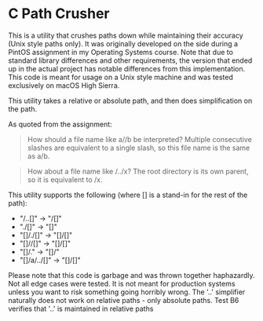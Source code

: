 # C Path Crusher

This is a utility that crushes paths down while maintaining their accuracy (Unix style paths only). It was originally developed on the side during a PintOS assignment in my Operating Systems course. Note that due to standard library differences and other requirements, the version that ended up in the actual project has notable differences from this implementation. This code is meant for usage on a Unix style machine and was tested exclusively on macOS High Sierra.

This utility takes a relative or absolute path, and then does simplification on the path.

As quoted from the assignment:

> How should a file name like a//b be interpreted?
Multiple consecutive slashes are equivalent to a single slash, so this file name is the same as a/b.

> How about a file name like /../x?
The root directory is its own parent, so it is equivalent to /x.

This utility supports the following (where [] is a stand-in for the rest of the path):
* "/..[]" -> "/[]"
* "./[]" -> "[]"
* "[]/./[]" -> "[]/[]"
* "[]//[]" -> "[]/[]"
* "[]/." -> "[]/"
* "[]/a/../[]" -> "[]/[]"

Please note that this code is garbage and was thrown together haphazardly. Not all edge cases were tested. It is not meant for production systems unless you want to risk something going horribly wrong. The '..' simplifier naturally does not work on relative paths - only absolute paths. Test B6 verifies that '..' is maintained in relative paths
